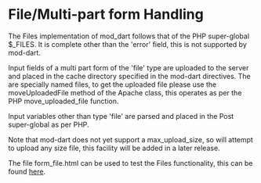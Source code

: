 # File/Multi-part form Handling 

The Files implementation of mod_dart follows that of the PHP super-global $_FILES.
It is complete other than the 'error' field, this is not supported by mod-dart.

Input fields of a multi part form of the 'file' type are uploaded to the server and
placed in the cache directory specified in the mod-dart directives. The are specially
named files, to get the uploaded file please use the moveUploadedFile method of the 
Apache class, this operates as per the PHP move_uploaded_file function.

Input variables other than type 'file' are parsed and placed in the Post super-global
as per PHP.

Note that mod-dart does not yet support a max_upload_size, so will attempt to upload
any size file, this facility will be added in a later release.

The file form_file.html can be used to test the Files functionality, this can be found
[here](http://moddart.no-ip.net/form_file.html).

